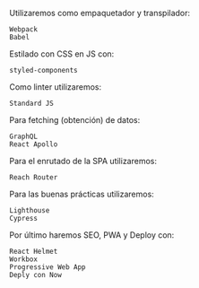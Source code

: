 
Utilizaremos como empaquetador y transpilador:

    Webpack
    Babel

Estilado con CSS en JS con:

    styled-components

Como linter utilizaremos:

    Standard JS

Para fetching (obtención) de datos:

    GraphQL
    React Apollo

Para el enrutado de la SPA utilizaremos:

    Reach Router

Para las buenas prácticas utilizaremos:

    Lighthouse
    Cypress

Por último haremos SEO, PWA y Deploy con:

    React Helmet
    Workbox
    Progressive Web App
    Deply con Now
